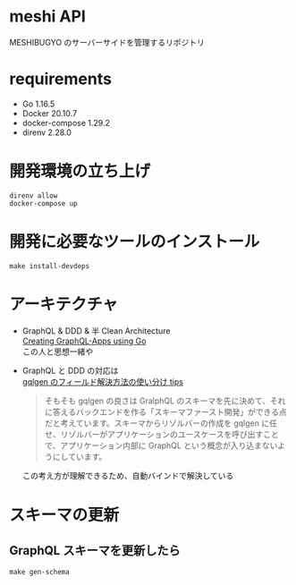 # meshi API

MESHIBUGYO のサーバーサイドを管理するリポジトリ

# requirements

- Go 1.16.5
- Docker 20.10.7
- docker-compose 1.29.2
- direnv 2.28.0

# 開発環境の立ち上げ

```
direnv allow
docker-compose up
```

# 開発に必要なツールのインストール

```
make install-devdeps
```

# アーキテクチャ

- GraphQL & DDD & 半 Clean Architecture  
  [Creating GraphQL-Apps using Go](https://medium.com/@alexander.zimmermann96/creating-graphql-apps-using-go-7c9a12ad6b42)  
  この人と思想一緒や
- GraphQL と DDD の対応は  
  [gqlgen のフィールド解決方法の使い分け tips](https://qiita.com/ryota-yamamoto/items/3f15f476f17db047ef5d)

  > そもそも gqlgen の良さは GralphQL のスキーマを先に決めて、それに答えるバックエンドを作る「スキーマファースト開発」ができる点だと考えています。スキーマからリゾルバーの作成を gqlgen に任せ、リゾルバーがアプリケーションのユースケースを呼び出すことで、アプリケーション内部に GraphQL という概念が入り込まないようにしています。

  この考え方が理解できるため、自動バインドで解決している

# スキーマの更新

## GraphQL スキーマを更新したら

```
make gen-schema
```
